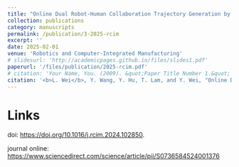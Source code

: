 ```yaml
---
title: "Online Dual Robot-Human Collaboration Trajectory Generation by Convex Optimization"
collection: publications
category: manuscripts
permalink: /publication/3-2025-rcim
excerpt: ''
date: 2025-02-01
venue: 'Robotics and Computer-Integrated Manufacturing'
# slidesurl: 'http://academicpages.github.io/files/slides1.pdf'
paperurl: '/files/publication/2025-rcim.pdf'
# citation: 'Your Name, You. (2009). &quot;Paper Title Number 1.&quot; <i>Journal 1</i>. 1(1).'
citation: '<b>L. Wei</b>, Y. Wang, Y. Hu, T. Lam, and Y. Wei, "Online Dual Robot-Human Collaboration Trajectory Generation by Convex Optimization", <i>Robotics and Computer-Integrated Manufacturing</i>, vol. 91, no. 102850, Feb. 2025'
---
```


Links
===

doi: https://doi.org/10.1016/j.rcim.2024.102850.

journal online: https://www.sciencedirect.com/science/article/pii/S0736584524001376
